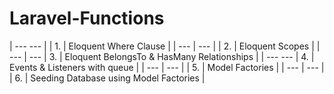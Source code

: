 # Laravel-Functions

| --- --- |
| 1. | Eloquent Where Clause |
| --- | --- |
| 2. | Eloquent Scopes |
| --- | ---
| 3. | Eloquent BelongsTo & HasMany Relationships |
| --- ---
| 4. | Events & Listeners with queue |
| --- | --- |
| 5. | Model Factories |
| --- | --- |
| 6. | Seeding Database using Model Factories |

